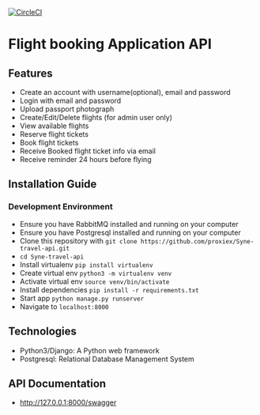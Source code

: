 
[![CircleCI](https://circleci.com/gh/proxiex/travel_api.svg?style=svg)](https://circleci.com/gh/proxiex/travel_api)
# Flight booking Application API

## Features
- Create an account with username(optional), email and password
- Login with email and password
- Upload passport photograph
- Create/Edit/Delete flights (for admin user only)
- View available flights
- Reserve flight tickets
- Book flight tickets
- Receive Booked flight ticket info via email
- Receive reminder 24 hours before flying


## Installation Guide

### Development Environment
- Ensure you have RabbitMQ installed and running on your computer
- Ensure you have Postgresql installed and running on your computer
- Clone this repository with `git clone https://github.com/proxiex/Syne-travel-api.git`
- `cd Syne-travel-api`
- Install virtualenv `pip install virtualenv`
- Create virtual env `python3 -m virtualenv venv`
- Activate virtual env `source venv/bin/activate`
- Install dependencies `pip install -r requirements.txt`
- Start app `python manage.py runserver`
- Navigate to `localhost:8000`

## Technologies
- Python3/Django: A Python web framework
- Postgresql: Relational Database Management System 

## API Documentation
 - http://127.0.0.1:8000/swagger 